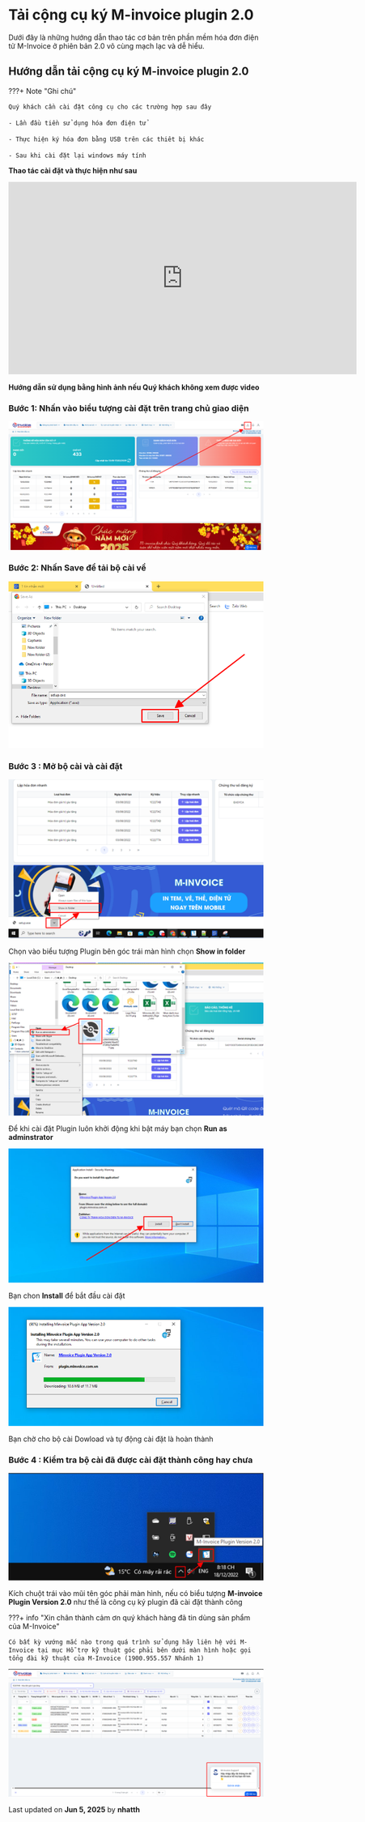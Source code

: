 # **Tải cộng cụ ký M-invoice plugin 2.0**

Dưới đây là những hướng dẫn thao tác cơ bản trên phần mềm hóa đơn điện tử M-Invoice ở phiên bản 2.0 vô cùng mạch lạc và dễ hiểu.

## **Hướng dẫn tải cộng cụ ký M-invoice plugin 2.0**

???+ Note "Ghi chú"

    Quý khách cần cài đặt công cụ cho các trường hợp sau đây

    - Lần đầu tiền sử dụng hóa đơn điện tử

    - Thực hiện ký hóa đơn bằng USB trên các thiêt bị khác

    - Sau khi cài đặt lại windows máy tính

**Thao tác cài đặt và thực hiện như sau**

<iframe style="width: 43rem; height: 380px" src="https://www.youtube.com/embed/F6DglkasLP0?si=HyRlvORlPPJXWSJA" title="YouTube video player" frameborder="0" allow="accelerometer; autoplay; clipboard-write; encrypted-media; gyroscope; picture-in-picture; web-share" referrerpolicy="strict-origin-when-cross-origin" allowfullscreen></iframe>

**Hướng dẫn sử dụng bằng hình ảnh nếu Quý khách không xem được video**

### **Bước 1: Nhấn vào biểu tượng cài đặt trên trang chủ giao diện**

![Hình 1](../../assets/images/invoice2/2.0_plugin_1.png "Hãy bấm vào để xem rõ hơn")

### **Bước 2: Nhấn Save để tải bộ cài về**

![Hình 2](../../assets/images/invoice2/2.0_plugin_2.png "Hãy bấm vào để xem rõ hơn")

### **Bước 3 : Mở bộ cài và cài đặt**

![Hình 3](../../assets/images/invoice2/2.0_plugin_3.png "Hãy bấm vào để xem rõ hơn")

Chọn vào biểu tượng Plugin bên góc trái màn hình chọn **Show in folder**

![Hình 4](../../assets/images/invoice2/2.0_plugin_4.png "Hãy bấm vào để xem rõ hơn")

Để khi cài đặt Plugin luôn khởi động khi bật máy bạn chọn **Run as adminstrator**

![Hình 5](../../assets/images/invoice2/2.0_plugin_5.png "Hãy bấm vào để xem rõ hơn")

Bạn chon **Install** để bắt đầu cài đặt

![Hình 6](../../assets/images/invoice2/2.0_plugin_6.png "Hãy bấm vào để xem rõ hơn")

Bạn chờ cho bộ cài Dowload và tự động cài đặt là hoàn thành

### **Bước 4 : Kiểm tra bộ cài đã được cài đặt thành công hay chưa**

![Hình 7](../../assets/images/invoice2/2.0_plugin_7.png "Hãy bấm vào để xem rõ hơn")

Kích chuột trái vào mũi tên góc phải màn hình, nếu có biểu tượng **M-invoice Plugin Version 2.0** như thế là công cụ ký plugin đã cài đặt thành công

???+ info "Xin chân thành cảm ơn quý khách hàng đã tin dùng sản phẩm của M-Invoice"

    Có bất kỳ vướng mắc nào trong quá trình sử dụng hãy liên hệ với M-Invoice tại mục Hỗ trợ kỹ thuật góc phải bên dưới màn hình hoặc gọi tổng đài kỹ thuật của M-Invoice (1900.955.557 Nhánh 1)

![Hình 8](../../assets/images/invoice2/hotro.png "Hãy bấm vào để xem rõ hơn")

<div class="last-updated">Last updated on <strong>Jun 5, 2025</strong> by <strong>nhatth</strong></div>

